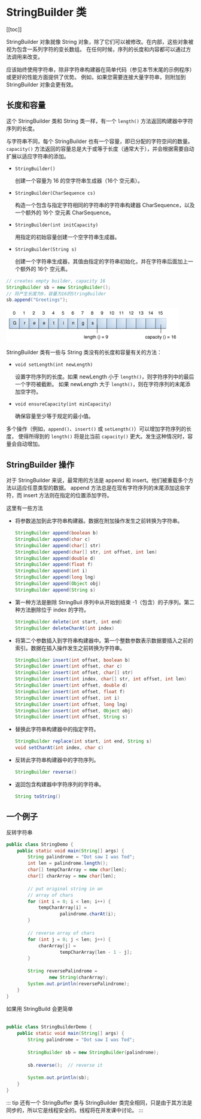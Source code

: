 # StringBuilder 类
[[toc]]

StringBuilder 对象就像 String 对象，除了它们可以被修改。在内部，这些对象被视为包含一系列字符的变长数组。
在任何时候，序列的长度和内容都可以通过方法调用来改变。

应该始终使用字符串，除非字符串构建器在简单代码（参见本节末尾的示例程序）或更好的性能方面提供了优势。
例如，如果您需要连接大量字符串，则附加到 StringBuilder 对象会更有效。

## 长度和容量
这个 StringBuilder 类和 String 类一样，有一个 `length()` 方法返回构建器中字符序列的长度。

与字符串不同，每个 StringBuilder 也有一个容量，即已分配的字符空间的数量。
`capacity()` 方法返回的容量总是大于或等于长度（通常大于），并会根据需要自动扩展以适应字符串的添加。

* `StringBuilder()`

    创建一个容量为 16 的空字符串生成器（16个 空元素）。
* `StringBuilder(CharSequence cs)`

    构造一个包含与指定字符相同的字符串的字符串构建器 CharSequence，以及一个额外的 16个 空元素 CharSequence。
* `StringBuilder(int initCapacity)`

    用指定的初始容量创建一个空字符串生成器。
* `StringBuilder(String s)`

    创建一个字符串生成器，其值由指定的字符串初始化，并在字符串后面加上一个额外的 16个 空元素。

```java
// creates empty builder, capacity 16
StringBuilder sb = new StringBuilder();
// 将产生长度为9，容量为16的StringBuilder
sb.append("Greetings");
```

![](./assets/objects-stringBuffer.gif)


StringBuilder 类有一些与 String 类没有的长度和容量有关的方法：

* `void setLength(int newLength)`

    设置字符序列的长度。如果 newLength 小于 `length()`，则字符序列中的最后一个字符被截断。
    如果 newLength 大于 `length()`，则在字符序列的末尾添加空字符。
* `void ensureCapacity(int minCapacity)`

    确保容量至少等于规定的最小值。

多个操作（例如，`append()`、`insert()` 或 `setLength()`）可以增加字符序列的长度，
使得所得到的 `length()` 将是比当前 `capacity()` 更大。发生这种情况时，容量会自动增加。

## StringBuilder 操作

对于 StringBuilder 来说，最常用的方法是 append 和 insert。他们被重载多个方法以适应任意类型的数据。
append 方法总是在现有字符序列的末尾添加这些字符，而 insert 方法则在指定的位置添加字符。

这里有一些方法

* 将参数追加到此字符串构建器。数据在附加操作发生之前转换为字符串。

    ```java
    StringBuilder append(boolean b)
    StringBuilder append(char c)
    StringBuilder append(char[] str)
    StringBuilder append(char[] str, int offset, int len)
    StringBuilder append(double d)
    StringBuilder append(float f)
    StringBuilder append(int i)
    StringBuilder append(long lng)
    StringBuilder append(Object obj)
    StringBuilder append(String s)
    ```

* 第一种方法是删除 StringBuil 序列中从开始到结束 -1（包含）的子序列。第二种方法删除位于 index 的字符。

    ```java
    StringBuilder delete(int start, int end)
    StringBuilder deleteCharAt(int index)
    ```

* 将第二个参数插入到字符串构建器中。第一个整数参数表示数据要插入之前的索引。数据在插入操作发生之前转换为字符串。

    ```java
    StringBuilder insert(int offset, boolean b)
    StringBuilder insert(int offset, char c)
    StringBuilder insert(int offset, char[] str)
    StringBuilder insert(int index, char[] str, int offset, int len)
    StringBuilder insert(int offset, double d)
    StringBuilder insert(int offset, float f)
    StringBuilder insert(int offset, int i)
    StringBuilder insert(int offset, long lng)
    StringBuilder insert(int offset, Object obj)
    StringBuilder insert(int offset, String s)
    ```

* 替换此字符串构建器中的指定字符。

    ```java
    StringBuilder replace(int start, int end, String s)
    void setCharAt(int index, char c)
    ```

* 反转此字符串构建器中的字符序列。

    ```java
    StringBuilder reverse()
    ```

* 返回包含构建器中字符序列的字符串。

    ```java
    String toString()
    ```


## 一个例子

反转字符串

```java
public class StringDemo {
    public static void main(String[] args) {
        String palindrome = "Dot saw I was Tod";
        int len = palindrome.length();
        char[] tempCharArray = new char[len];
        char[] charArray = new char[len];

        // put original string in an
        // array of chars
        for (int i = 0; i < len; i++) {
            tempCharArray[i] =
                    palindrome.charAt(i);
        }

        // reverse array of chars
        for (int j = 0; j < len; j++) {
            charArray[j] =
                    tempCharArray[len - 1 - j];
        }

        String reversePalindrome =
                new String(charArray);
        System.out.println(reversePalindrome);
    }
}
```

如果用 StringBuild 会更简单

```java

public class StringBuilderDemo {
    public static void main(String[] args) {
        String palindrome = "Dot saw I was Tod";

        StringBuilder sb = new StringBuilder(palindrome);

        sb.reverse();  // reverse it

        System.out.println(sb);
    }
}
```

::: tip
还有一个 StringBuffer 类与 StringBuilder 类完全相同，只是由于其方法是同步的，所以它是线程安全的。线程将在并发课中讨论。
:::
